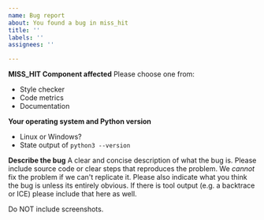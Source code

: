 ```yaml
---
name: Bug report
about: You found a bug in miss_hit
title: ''
labels: ''
assignees: ''

---
```


**MISS_HIT Component affected**
Please choose one from:
* Style checker
* Code metrics
* Documentation

**Your operating system and Python version**
* Linux or Windows?
* State output of `python3 --version`

**Describe the bug**
A clear and concise description of what the bug is. Please include source code or clear steps that reproduces the problem. We *cannot* fix the problem if we can't replicate it. Please also indicate what you think the bug is unless its entirely obvious. If there is tool output (e.g. a backtrace or ICE) please include that here as well.

Do NOT include screenshots.
